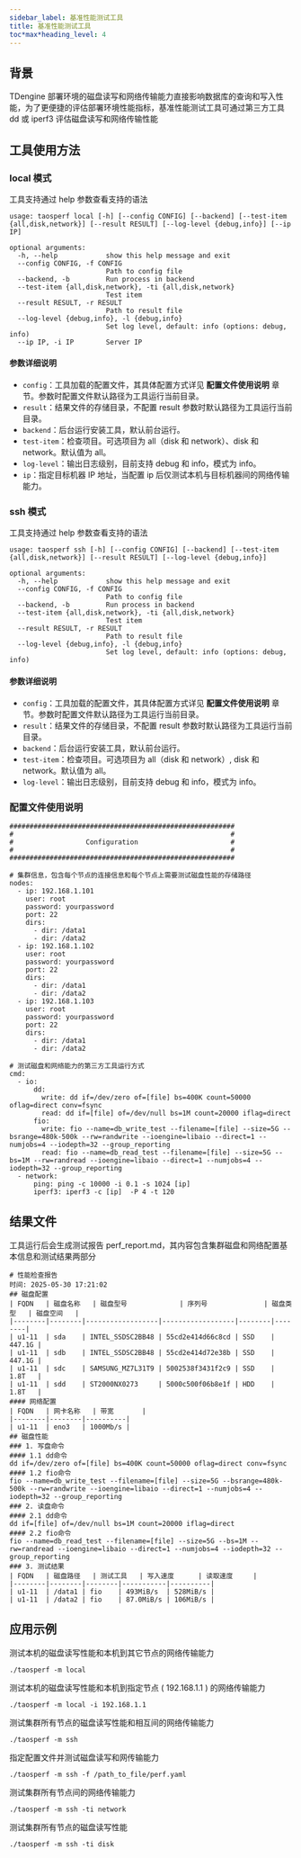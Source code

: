 ```yaml
---
sidebar_label: 基准性能测试工具
title: 基准性能测试工具
toc*max*heading_level: 4
---
```


## 背景

TDengine 部署环境的磁盘读写和网络传输能力直接影响数据库的查询和写入性能，为了更便捷的评估部署环境性能指标，基准性能测试工具可通过第三方工具 dd 或 iperf3 评估磁盘读写和网络传输性能

## 工具使用方法

### local 模式

工具支持通过 help 参数查看支持的语法

```help
usage: taosperf local [-h] [--config CONFIG] [--backend] [--test-item {all,disk,network}] [--result RESULT] [--log-level {debug,info}] [--ip IP]

optional arguments:
  -h, --help            show this help message and exit
  --config CONFIG, -f CONFIG
                        Path to config file
  --backend, -b         Run process in backend
  --test-item {all,disk,network}, -ti {all,disk,network}
                        Test item
  --result RESULT, -r RESULT
                        Path to result file
  --log-level {debug,info}, -l {debug,info}
                        Set log level, default: info (options: debug, info)
  --ip IP, -i IP        Server IP
```

#### 参数详细说明

- `config`：工具加载的配置文件，其具体配置方式详见 **配置文件使用说明** 章节。参数时配置文件默认路径为工具运行当前目录。
- `result`：结果文件的存储目录，不配置 result 参数时默认路径为工具运行当前目录。
- `backend`：后台运行安装工具，默认前台运行。
- `test-item`：检查项目。可选项目为 all（disk 和 network）、disk 和 network。默认值为 all。
- `log-level`：输出日志级别，目前支持 debug 和 info，模式为 info。
- `ip`：指定目标机器 IP 地址，当配置 ip 后仅测试本机与目标机器间的网络传输能力。

### ssh 模式

工具支持通过 help 参数查看支持的语法

```help
usage: taosperf ssh [-h] [--config CONFIG] [--backend] [--test-item {all,disk,network}] [--result RESULT] [--log-level {debug,info}]

optional arguments:
  -h, --help            show this help message and exit
  --config CONFIG, -f CONFIG
                        Path to config file
  --backend, -b         Run process in backend
  --test-item {all,disk,network}, -ti {all,disk,network}
                        Test item
  --result RESULT, -r RESULT
                        Path to result file
  --log-level {debug,info}, -l {debug,info}
                        Set log level, default: info (options: debug, info)
```

#### 参数详细说明

- `config`：工具加载的配置文件，其具体配置方式详见 **配置文件使用说明** 章节。参数时配置文件默认路径为工具运行当前目录。
- `result`：结果文件的存储目录，不配置 result 参数时默认路径为工具运行当前目录。
- `backend`：后台运行安装工具，默认前台运行。
- `test-item`：检查项目。可选项目为 all（disk 和 network）, disk 和 network。默认值为 all。
- `log-level`：输出日志级别，目前支持 debug 和 info，模式为 info。

### 配置文件使用说明

```config
########################################################
#                                                      #
#                  Configuration                       #
#                                                      #
########################################################

# 集群信息，包含每个节点的连接信息和每个节点上需要测试磁盘性能的存储路径
nodes:
  - ip: 192.168.1.101
    user: root
    password: yourpassword
    port: 22
    dirs:
      - dir: /data1
      - dir: /data2
  - ip: 192.168.1.102
    user: root
    password: yourpassword
    port: 22
    dirs:
      - dir: /data1
      - dir: /data2
  - ip: 192.168.1.103
    user: root
    password: yourpassword
    port: 22
    dirs:
      - dir: /data1
      - dir: /data2

# 测试磁盘和网络能力的第三方工具运行方式
cmd:
  - io:
      dd:
        write: dd if=/dev/zero of=[file] bs=400K count=50000 oflag=direct conv=fsync
        read: dd if=[file] of=/dev/null bs=1M count=20000 iflag=direct
      fio:
        write: fio --name=db_write_test --filename=[file] --size=5G --bsrange=480k-500k --rw=randwrite --ioengine=libaio --direct=1 --numjobs=4 --iodepth=32 --group_reporting
        read: fio --name=db_read_test --filename=[file] --size=5G --bs=1M --rw=randread --ioengine=libaio --direct=1 --numjobs=4 --iodepth=32 --group_reporting
  - network:
      ping: ping -c 10000 -i 0.1 -s 1024 [ip]
      iperf3: iperf3 -c [ip]  -P 4 -t 120
```


## 结果文件
工具运行后会生成测试报告 perf_report.md，其内容包含集群磁盘和网络配置基本信息和测试结果两部分
```
# 性能检查报告
时间: 2025-05-30 17:21:02  
## 磁盘配置
| FQDN   | 磁盘名称   | 磁盘型号             | 序列号              | 磁盘类型   | 磁盘空间   |
|--------|--------|------------------|------------------|--------|--------|
| u1-11  | sda    | INTEL_SSDSC2BB48 | 55cd2e414d66c8cd | SSD    | 447.1G |
| u1-11  | sdb    | INTEL_SSDSC2BB48 | 55cd2e414d72e38b | SSD    | 447.1G |
| u1-11  | sdc    | SAMSUNG_MZ7L31T9 | 5002538f3431f2c9 | SSD    | 1.8T   |
| u1-11  | sdd    | ST2000NX0273     | 5000c500f06b8e1f | HDD    | 1.8T   |
#### 网络配置
| FQDN   | 网卡名称   | 带宽       |
|--------|--------|----------|
| u1-11  | eno3   | 1000Mb/s |
## 磁盘性能
### 1. 写盘命令
#### 1.1 dd命令
dd if=/dev/zero of=[file] bs=400K count=50000 oflag=direct conv=fsync  
#### 1.2 fio命令
fio --name=db_write_test --filename=[file] --size=5G --bsrange=480k-500k --rw=randwrite --ioengine=libaio --direct=1 --numjobs=4 --iodepth=32 --group_reporting  
### 2. 读盘命令
#### 2.1 dd命令
dd if=[file] of=/dev/null bs=1M count=20000 iflag=direct  
#### 2.2 fio命令
fio --name=db_read_test --filename=[file] --size=5G --bs=1M --rw=randread --ioengine=libaio --direct=1 --numjobs=4 --iodepth=32 --group_reporting  
### 3. 测试结果
| FQDN   | 磁盘路径   | 测试工具   | 写入速度      | 读取速度     |
|--------|--------|--------|-----------|----------|
| u1-11  | /data1 | fio    | 493MiB/s  | 528MiB/s |
| u1-11  | /data2 | fio    | 87.0MiB/s | 106MiB/s |

```

## 应用示例

测试本机的磁盘读写性能和本机到其它节点的网络传输能力
```
./taosperf -m local
```
测试本机的磁盘读写性能和本机到指定节点 ( 192.168.1.1 ) 的网络传输能力
```
./taosperf -m local -i 192.168.1.1
```
测试集群所有节点的磁盘读写性能和相互间的网络传输能力
```
./taosperf -m ssh
```
指定配置文件并测试磁盘读写和网传输能力
```
./taosperf -m ssh -f /path_to_file/perf.yaml
```
测试集群所有节点间的网络传输能力
```
./taosperf -m ssh -ti network
```
测试集群所有节点的磁盘读写性能
```
./taosperf -m ssh -ti disk
```
